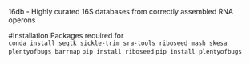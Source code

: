 16db - Highly curated 16S databases from correctly assembled RNA operons

#Installation
Packages required for  
```conda install seqtk sickle-trim sra-tools riboseed mash skesa plentyofbugs barrnap```
```pip install riboseed```
```pip install plentyofbugs```